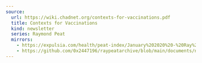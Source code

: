 ```yaml
---
source:
  url: https://wiki.chadnet.org/contexts-for-vaccinations.pdf
  title: Contexts for Vaccinations
  kind: newsletter
  series: Raymond Peat
  mirrors:
    - https://expulsia.com/health/peat-index/January%202020%20-%20Ray%20Peat's%20Newsletter%20.pdf
    - https://github.com/0x2447196/raypeatarchive/blob/main/documents/newsletters/contexts-for-vaccinations.txt
---
```

